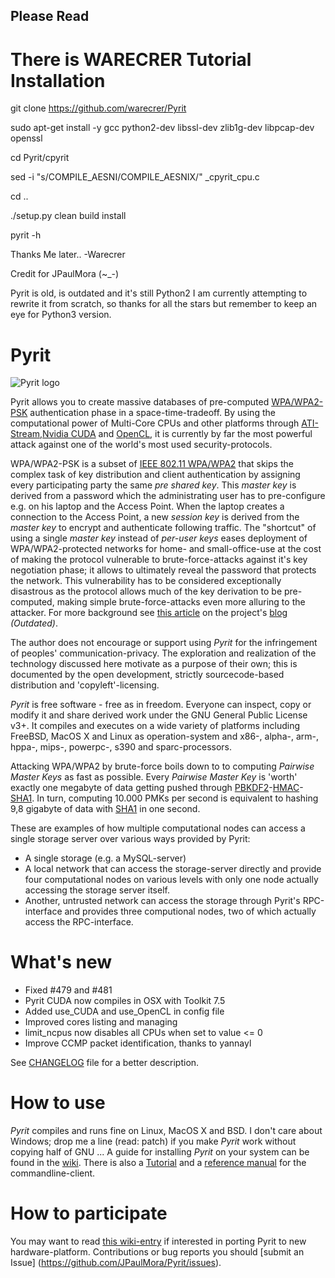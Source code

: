 ## Please Read

# There is WARECRER Tutorial Installation #

git clone https://github.com/warecrer/Pyrit

sudo apt-get install -y gcc python2-dev libssl-dev zlib1g-dev libpcap-dev openssl

cd Pyrit/cpyrit

sed -i "s/COMPILE_AESNI/COMPILE_AESNIX/" _cpyrit_cpu.c

cd ..

./setup.py clean build install

pyrit -h


Thanks Me later.. -Warecrer


Credit for JPaulMora (~_-)



Pyrit is old, is outdated and it's still Python2 I am currently attempting to rewrite it from scratch, so thanks for all the stars but remember to keep an eye for Python3 version.

# Pyrit #

![Pyrit logo](https://github.com/JPaulMora/Pyrit/blob/master/Pyrit-logo.png)


Pyrit allows you to create massive databases of pre-computed  [WPA/WPA2-PSK](https://secure.wikimedia.org/wikipedia/en/wiki/Wi-Fi_Protected_Access) authentication phase in a space-time-tradeoff. 
By using the computational power of Multi-Core CPUs and other platforms through [ATI-Stream](http://ati.amd.com/technology/streamcomputing/),[Nvidia CUDA](http://www.nvidia.com/object/cuda_home_new.html) and [OpenCL](http://www.khronos.org/opencl/), 
it is currently by far the most powerful attack against one of the world's most used security-protocols.

WPA/WPA2-PSK is a subset of [IEEE 802.11 WPA/WPA2](https://secure.wikimedia.org/wikipedia/en/wiki/Wi-Fi_Protected_Access) that skips the complex task of key distribution and client authentication by assigning every participating party the same _pre shared key_. 
This _master key_ is derived from a password which the administrating user has to pre-configure e.g. on his laptop and the Access Point. When the laptop creates a connection to the Access Point, a new _session key_ is derived from the _master key_ to encrypt and authenticate following traffic. 
The "shortcut" of using a single _master key_ instead of _per-user keys_ eases deployment of WPA/WPA2-protected networks for home- and small-office-use at the cost of making the protocol vulnerable to brute-force-attacks against it's key negotiation phase; 
it allows to ultimately reveal the password that protects the network. This vulnerability has to be considered exceptionally disastrous as the protocol allows much of the key derivation to be pre-computed, making simple brute-force-attacks even more alluring to the attacker.
For more background see [this article](http://pyrit.wordpress.com/the-twilight-of-wi-fi-protected-access/) on the project's [blog](http://pyrit.wordpress.com) *_(Outdated)_*.

The author does not encourage or support using _Pyrit_ for the infringement of peoples' communication-privacy. 
The exploration and realization of the technology discussed here motivate as a purpose of their own; this is documented by the open development, 
strictly sourcecode-based distribution and 'copyleft'-licensing.

_Pyrit_ is free software - free as in freedom. Everyone can inspect, copy or modify it and share derived work under the GNU General Public License v3+.
It compiles and executes on a wide variety of platforms including FreeBSD, MacOS X and Linux as operation-system and x86-, alpha-, arm-, hppa-, mips-, powerpc-, s390 and sparc-processors.


Attacking WPA/WPA2 by brute-force boils down to to computing _Pairwise Master Keys_ as fast as possible. 
Every _Pairwise Master Key_ is 'worth' exactly one megabyte of data getting pushed through [PBKDF2](http://en.wikipedia.org/wiki/PBKDF2)-[HMAC](http://en.wikipedia.org/wiki/Hmac)-[SHA1](http://en.wikipedia.org/wiki/SHA_hash_functions). 
In turn, computing 10.000 PMKs per second is equivalent to hashing 9,8 gigabyte of data with [SHA1](http://en.wikipedia.org/wiki/SHA_hash_functions) in one second.


These are examples of how multiple computational nodes can access a single storage server over various ways provided by Pyrit:

  * A single storage (e.g. a MySQL-server)
  * A local network that can access the storage-server directly and provide four computational nodes on various levels with only one node actually accessing the storage server itself.
  * Another, untrusted network can access the storage through Pyrit's RPC-interface and provides three computional nodes, two of which actually access the RPC-interface.

# What's new #

 * Fixed #479 and #481
 * Pyrit CUDA now compiles in OSX with Toolkit 7.5
 * Added use_CUDA and use_OpenCL in config file
 * Improved cores listing and managing
 * limit_ncpus now disables all CPUs when set to value <=  0
 * Improve CCMP packet identification, thanks to yannayl
 
See [CHANGELOG](https://github.com/JPaulMora/Pyrit/blob/master/CHANGELOG) file for a better description.
 

# How to use #

_Pyrit_ compiles and runs fine on Linux, MacOS X and BSD. I don't care about Windows; drop me a line (read: patch) if you make _Pyrit_ work without copying half of GNU ...
A guide for installing _Pyrit_ on your system can be found in the [wiki](https://github.com/JPaulMora/Pyrit/wiki). There is also a [Tutorial](https://github.com/JPaulMora/Pyrit/wiki/Usage) and a [reference manual](https://github.com/JPaulMora/Pyrit/wiki/ReferenceManual) for the commandline-client.


# How to participate #

You may want to read [this wiki-entry](https://github.com/JPaulMora/Pyrit/wiki/ExtendPyrit) if interested in porting Pyrit to new hardware-platform.
Contributions or bug reports you should [submit an Issue] (https://github.com/JPaulMora/Pyrit/issues).
